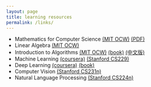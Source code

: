```yaml
---
layout: page
title: learning resources
permalink: /links/
---
```

* Mathematics for Computer Science [(MIT OCW)](https://ocw.mit.edu/courses/electrical-engineering-and-computer-science/6-042j-mathematics-for-computer-science-spring-2015/) [(PDF)](https://courses.csail.mit.edu/6.042/spring17/mcs.pdf)
* Linear Algebra [(MIT OCW)](https://ocw.mit.edu/courses/mathematics/18-06sc-linear-algebra-fall-2011/)
* Introduction to Algorithms [(MIT OCW)](https://ocw.mit.edu/courses/electrical-engineering-and-computer-science/6-046j-introduction-to-algorithms-sma-5503-fall-2005/) [(book)](https://mitpress.mit.edu/books/introduction-algorithms) [(中文版)](https://item.jd.com/11144230.html)
* Machine Learning [(coursera)](https://www.coursera.org/learn/machine-learning/) [(Stanford CS229)](http://cs229.stanford.edu/)
* Deep Learning [(coursera)](https://www.coursera.org/specializations/deep-learning) [(book)](http://www.deeplearningbook.org)
* Computer Vision [(Stanford CS231n)](http://cs231n.stanford.edu/)
* Natural Language Processing [(Stanford CS224n)](http://web.stanford.edu/class/cs224n/)